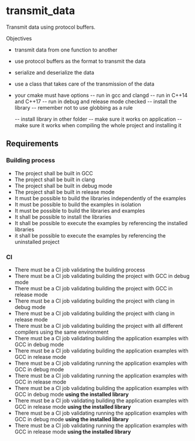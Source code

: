 # transmit_data

Transmit data using protocol buffers.

Objectives

- transmit data from one function to another
- use protocol buffers as the format to transmit the data
- serialize and deserialize the data
- use a class that takes care of the transmission of the data
- your cmake must have options
  -- run in gcc and clangd
  -- run in C++14 and C++17
  -- run in debug and release mode checked
  -- install the library
  -- remember not to use globbing as a rule

  -- install library in other folder
  -- make sure it works on application
  -- make sure it works when compiling the whole project and installing it

## Requirements

### Building process

- The project shall be built in GCC
- The project shall be built in clang
- The project shall be built in debug mode
- The project shall be built in release mode
- It must be possible to build the libraries independently of the examples
- It must be possible to build the examples in isolation
- It must be possible to build the libraries and examples
- It shall be possible to install the libraries
- It shall be possible to execute the examples by referencing the installed libraries
- it shall be possible to execute the examples by referencing the uninstalled project

### CI

- There must be a CI job validating the building process
- There must be a CI job validating building the project with GCC in debug mode
- There must be a CI job validating building the project with GCC in release mode
- There must be a CI job validating building the project with clang in debug mode
- There must be a CI job validating building the project with clang in release mode
- There must be a CI job validating building the project with all different compilers using the same environment
- There must be a CI job validating building the application examples with GCC in debug mode
- There must be a CI job validating building the application examples with GCC in release mode
- There must be a CI job validating running the application examples with GCC in debug mode
- There must be a CI job validating running the application examples with GCC in release mode
- There must be a CI job validating building the application examples with GCC in debug mode **using the installed library**
- There must be a CI job validating building the application examples with GCC in release mode **using the installed library**
- There must be a CI job validating running the application examples with GCC in debug mode **using the installed library**
- There must be a CI job validating running the application examples with GCC in release mode **using the installed library**
